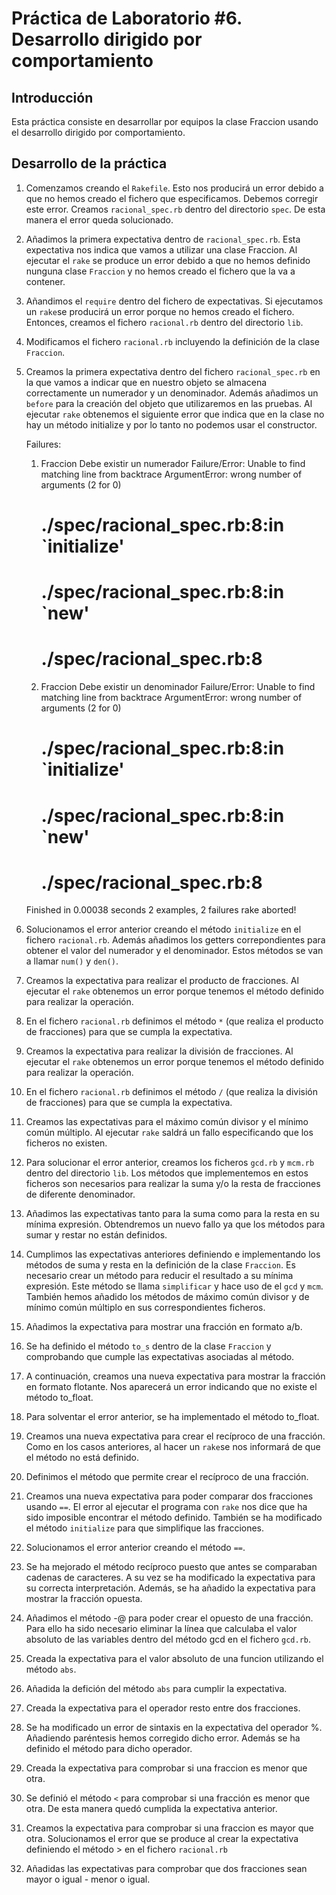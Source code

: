 Práctica de Laboratorio #6. Desarrollo dirigido por comportamiento   
================

Introducción
------------

Esta práctica consiste en desarrollar por equipos la clase Fraccion usando el desarrollo dirigido por comportamiento. 

Desarrollo de la práctica
------------

1. Comenzamos creando el `Rakefile`. Esto nos producirá un error debido a que no hemos creado el fichero que especificamos. 
Debemos corregir este error. 
Creamos `racional_spec.rb` dentro del directorio `spec`. De esta manera el error queda solucionado.  

2. Añadimos la primera expectativa dentro de `racional_spec.rb`. Esta expectativa nos indica que vamos a utilizar una clase Fraccion.
Al ejecutar el `rake` se produce un error debido a que no hemos definido nunguna clase `Fraccion` y no hemos creado el fichero que la va a contener. 

3. Añandimos el `require` dentro del fichero de expectativas. Si ejecutamos un `rake`se producirá un error porque no hemos creado el fichero. Entonces, creamos el fichero `racional.rb` dentro del directorio `lib`. 

4. Modificamos el fichero `racional.rb` incluyendo la definición de la clase `Fraccion`.

5. Creamos la primera expectativa dentro del fichero `racional_spec.rb` en la que vamos a indicar que en nuestro objeto se almacena 
correctamente un numerador y un denominador. Además añadimos un `before` para la creación del objeto que utilizaremos en las pruebas.
Al ejecutar `rake` obtenemos el siguiente error que indica que en la clase no hay un método initialize y por lo tanto no podemos usar el constructor.

	Failures:

	  1) Fraccion Debe existir un numerador
	     Failure/Error: Unable to find matching line from backtrace
	     ArgumentError:
	       wrong number of arguments (2 for 0)
	     # ./spec/racional_spec.rb:8:in `initialize'
	     # ./spec/racional_spec.rb:8:in `new'
	     # ./spec/racional_spec.rb:8

	  2) Fraccion Debe existir un denominador
	     Failure/Error: Unable to find matching line from backtrace
	     ArgumentError:
	       wrong number of arguments (2 for 0)
	     # ./spec/racional_spec.rb:8:in `initialize'
	     # ./spec/racional_spec.rb:8:in `new'
	     # ./spec/racional_spec.rb:8

	Finished in 0.00038 seconds
	2 examples, 2 failures
	rake aborted!

6. Solucionamos el error anterior creando el método `initialize` en el fichero `racional.rb`. Además añadimos los getters correpondientes para obtener el valor del numerador y el denominador. Estos métodos se van a llamar `num()` y `den()`.
7. Creamos la expectativa para realizar el producto de fracciones. Al ejecutar el `rake` obtenemos un error porque tenemos el método definido para realizar la operación. 
8. En el fichero `racional.rb` definimos el método `*` (que realiza el producto de fracciones) para que se cumpla la expectativa. 
9. Creamos la expectativa para realizar la división de fracciones. Al ejecutar el `rake` obtenemos un error porque tenemos el método definido para realizar la operación.
10. En el fichero `racional.rb` definimos el método `/` (que realiza la división de fracciones) para que se cumpla la expectativa.
11. Creamos las expectativas para el máximo común divisor y el mínimo común múltiplo. Al ejecutar `rake` saldrá un fallo especificando que los ficheros no existen.
12. Para solucionar el error anterior, creamos los ficheros `gcd.rb` y `mcm.rb` dentro del directorio `lib`. Los métodos que implementemos en estos ficheros son necesarios para realizar la suma y/o la resta de fracciones de diferente denominador.
13. Añadimos las expectativas tanto para la suma como para la resta en su mínima expresión. Obtendremos un nuevo fallo ya que los métodos para sumar y restar no están definidos.
14. Cumplimos las expectativas anteriores definiendo e implementando los métodos de suma y resta en la definición de la clase `Fraccion`. Es necesario crear un método para reducir el resultado a su mínima expresión. Este método se llama `simplificar` y hace uso de el `gcd` y `mcm`. También hemos añadido los métodos de máximo común divisor y de mínimo común múltiplo en sus correspondientes ficheros. 
15. Añadimos la expectativa para mostrar una fracción en formato a/b.
16. Se ha definido el método `to_s` dentro de la clase `Fraccion` y comprobando que cumple las expectativas asociadas al método.
17. A continuación, creamos una nueva expectativa para mostrar la fracción en formato flotante. Nos aparecerá un error indicando que no existe el método to_float.
18. Para solventar el error anterior, se ha implementado el método to_float.
19. Creamos una nueva expectativa para crear el recíproco  de una fracción. Como en los casos anteriores, al hacer un `rake`se nos informará de que el método no está definido.
20. Definimos el método que permite crear el recíproco de una fracción.
21. Creamos una nueva expectativa para poder comparar dos fracciones usando `==`. El error al ejecutar el programa con `rake` nos dice que ha sido imposible encontrar el método definido. También se ha modificado el método `initialize` para que simplifique las fracciones.
22. Solucionamos el error anterior creando el método `==`. 
23. Se ha mejorado el método recíproco puesto que antes se comparaban cadenas de caracteres. A su vez se ha modificado la expectativa para su correcta interpretación. Además, se ha añadido la expectativa para mostrar la fracción opuesta.
24. Añadimos el método -@ para poder crear el opuesto de una fracción. Para ello ha sido necesario eliminar la línea que calculaba el valor absoluto de las variables dentro del método gcd en el fichero `gcd.rb`.
25. Creada la expectativa para el valor absoluto de una funcion utilizando el método `abs`. 
26. Añadida la defición del método `abs` para cumplir la expectativa.
27. Creada la expectativa para el operador resto entre dos fracciones.
28. Se ha modificado un error de sintaxis en la expectativa del operador %. Añadiendo paréntesis hemos corregido dicho error. Además se ha definido el método para dicho operador.
29. Creada la expectativa para comprobar si una fraccion es menor que otra.
30. Se definió el método `<` para comprobar si una fracción es menor que otra. De esta manera quedó cumplida la expectativa anterior.
31. Creamos la expectativa para comprobar si una fraccion es mayor que otra. Solucionamos el error que se produce al crear la expectativa definiendo el método > en el fichero `racional.rb`
32. Añadidas las expectativas para comprobar que dos fracciones sean mayor o igual - menor o igual.
